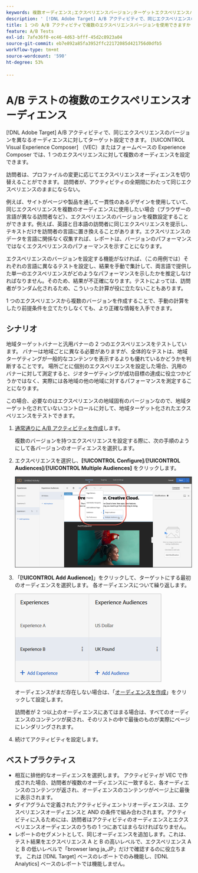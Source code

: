 ```yaml
---
keywords: 複数オーディエンス;エクスペリエンスバージョン;ターゲットエクスペリエンスバージョン
description: ' [!DNL Adobe Target] A/B アクティビティで、同じエクスペリエンスのバージョンを異なるオーディエンスにターゲット設定する方法を説明します。'
title: 1 つの A/B アクティビティで複数のエクスペリエンスバージョンを使用できますか？
feature: A/B Tests
exl-id: 7afe36f0-ec46-4d63-bfff-45d2c8923a04
source-git-commit: eb7e892a85fa3952ffc22172085d421756d0dfb5
workflow-type: tm+mt
source-wordcount: '590'
ht-degree: 53%

---
```


# A/B テストの複数のエクスペリエンスオーディエンス

[!DNL Adobe Target] A/B アクティビティで、同じエクスペリエンスのバージョンを異なるオーディエンスに対してターゲット設定できます。 [!UICONTROL Visual Experience Composer] （VEC）またはフォームベースの Experience Composer では、1 つのエクスペリエンスに対して複数のオーディエンスを設定できます。

訪問者は、プロファイルの変更に応じてエクスペリエンスオーディエンスを切り替えることができます。 訪問者が、アクティビティの全期間にわたって同じエクスペリエンスのままにならない。

例えば、サイトがページや製品を通して一貫性のあるデザインを使用していて、同じエクスペリエンスを複数のオーディエンスに使用したい場合（ブラウザーの言語が異なる訪問者など）、エクスペリエンスのバージョンを複数設定することができます。例えば、英語と日本語の訪問者に同じエクスペリエンスを提示し、テキストだけを訪問者の言語に置き換えることがあります。エクスペリエンスのデータを言語に関係なく収集すれば、レポートは、バージョンのパフォーマンスではなくエクスペリエンスのパフォーマンスを示すことになります。

エクスペリエンスのバージョンを設定する機能がなければ、（この用例では）それぞれの言語に異なるテストを設定し、結果を手動で集計して、両言語で提供した単一のエクスペリエンスがどのようなパフォーマンスを示したかを推定しなければなりません。そのため、結果が不正確になります。テストによっては、訪問者がランダム化されるため、こういった計算が役に立たないこともあります。

1 つのエクスペリエンスから複数のバージョンを作成することで、手動の計算をしたり前提条件を立てたりしなくても、より正確な情報を入手できます。

## シナリオ

地域ターゲットバナーと汎用バナーの 2 つのエクスペリエンスをテストしています。 バナーは地域ごとに異なる必要がありますが、全体的なテストは、地域ターゲティングが一般的なコンテンツを表示するよりも優れているかどうかを判断することです。 場所ごとに個別のエクスペリエンスを設定した場合、汎用のバナーに対して測定すると、ジオターゲティングが成功目標の達成に役立つかどうかではなく、実際には各地域の他の地域に対するパフォーマンスを測定することになります。

この場合、必要なのはエクスペリエンスの地域固有のバージョンなので、地域ターゲット化されていないコントロールに対して、地域ターゲット化されたエクスペリエンスをテストできます。

1. [通常通りに A/B アクティビティを作成](/help/main/c-activities/t-test-ab/t-test-create-ab/test-create-ab.md)します。

   複数のバージョンを持つエクスペリエンスを設定する際に、次の手順のようにして各バージョンのオーディエンスを選択します。

1. エクスペリエンスを選択し、**[!UICONTROL Configure]**/**[!UICONTROL Audiences]**/**[!UICONTROL Multiple Audiences]** をクリックします。

   ![「複数のオーディエンス」オプション](/help/main/c-activities/t-test-ab/t-test-create-ab/assets/multiple-audiences-new.png)

1. 「**[!UICONTROL Add Audience]**」をクリックして、ターゲットにする最初のオーディエンスを選択します。 各オーディエンスについて繰り返します。

   ![exp-versions 画像 &#x200B;](assets/exp-versions.png)

   オーディエンスがまだ存在しない場合は、「[オーディエンスを作成](/help/main/c-target/c-audiences/create-audience.md#task_E18BD77A9A8F4ED0AC50569F94556558)」をクリックして設定します。

   訪問者が 2 つ以上のオーディエンスにあてはまる場合は、すべてのオーディエンスのコンテンツが戻され、そのリストの中で最後のものが実際にページにレンダリングされます。

1. 続けてアクティビティを設定します。

## ベストプラクティス

* 相互に排他的なオーディエンスを選択します。 アクティビティが VEC で作成された場合、訪問者が複数のオーディエンスに一致すると、各オーディエンスのコンテンツが返され、オーディエンスのコンテンツがページ上に最後に表示されます。
* ダイアグラムで定義されたアクティビティエントリオーディエンスは、エクスペリエンスオーディエンスと AND の条件で組み合わされます。アクティビティに入るためには、訪問者はアクティビティのオーディエンスとエクスペリエンスオーディエンスのうちの 1 つにあてはまらなければなりません。
* レポートのセグメントとして、同じオーディエンスを追加します。これは、テスト結果をエクスペリエンス A と B の高いレベルで、エクスペリエンス A と B の低いレベルで「browser lang ja_JP」だけで確認するのに役立ちます。 これは [!DNL Target] ベースのレポートでのみ機能し、[!DNL Analytics] ベースのレポートでは機能しません。
